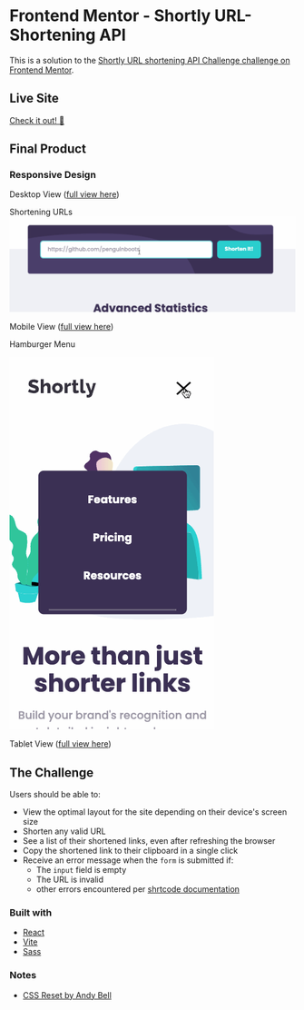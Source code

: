 # Frontend Mentor - Shortly URL-Shortening API

This is a solution to the [Shortly URL shortening API Challenge challenge on Frontend Mentor](https://www.frontendmentor.io/challenges/url-shortening-api-landing-page-2ce3ob-G).

## Live Site
[Check it out! 🌸](https://shortly-url-shortener-five.vercel.app/)

## Final Product
### Responsive Design
Desktop View ([full view here](/docs/view-desktop-full.png))

Shortening URLs
![Submit URL for shortening](/docs/create-url.gif)

Mobile View ([full view here](/docs/view-iphone-se-full.png))

Hamburger Menu

![Hamburger menu](/docs/hamburger-menu.gif)

Tablet View ([full view here](/docs/view-ipad-air-full.png))

## The Challenge
Users should be able to:
- View the optimal layout for the site depending on their device's screen size
- Shorten any valid URL
- See a list of their shortened links, even after refreshing the browser
- Copy the shortened link to their clipboard in a single click
- Receive an error message when the `form` is submitted if:
  - The `input` field is empty
  - The URL is invalid
  - other errors encountered per [shrtcode documentation](https://shrtco.de/docs)

### Built with
- [React](https://reactjs.org/)
- [Vite](https://vitejs.dev/)
- [Sass](https://sass-lang.com/)

### Notes
- [CSS Reset by Andy Bell](https://andy-bell.co.uk/a-modern-css-reset/)
